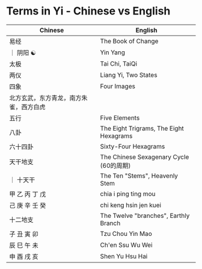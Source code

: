 # Terms in Yi - Chinese vs English

| Chinese                                | English                                 |
| -------------------------------------- | --------------------------------------- |
| 易经                                   | The Book of Change                      |
| ｜ 阴阳 ☯️                              | Yin Yang                                |
| 太极                                   | Tai Chi, TaiQi                          |
| 两仪                                   | Liang Yi, Two States                    |
| 四象                                   | Four Images                             |
| 北方玄武，东方青龙，南方朱雀，西方白虎 |
| 五行                                   | Five Elements                           |
| 八卦                                   | The Eight Trigrams, The Eight Hexagrams |
| 六十四卦                               | Sixty-Four Hexagrams                    |
| 天干地支                               | The Chinese Sexagenary Cycle (60的周期) |
| ｜ 十天干                              | The Ten "Stems", Heavenly Stem          |
| 甲 乙 丙 丁 戊                         | chia i ping ting mou                    |
| 己 庚 辛 壬 癸                         | chi keng hsin jen kuei                  |
| 十二地支                               | The Twelve "branches", Earthly Branch   |
| 子 丑 寅 卯                            | Tzu Chou Yin Mao                        |
| 辰 巳 午 未                            | Ch'en Ssu Wu Wei                        |
| 申 酉 戌 亥                            | Shen Yu Hsu Hai                         |
